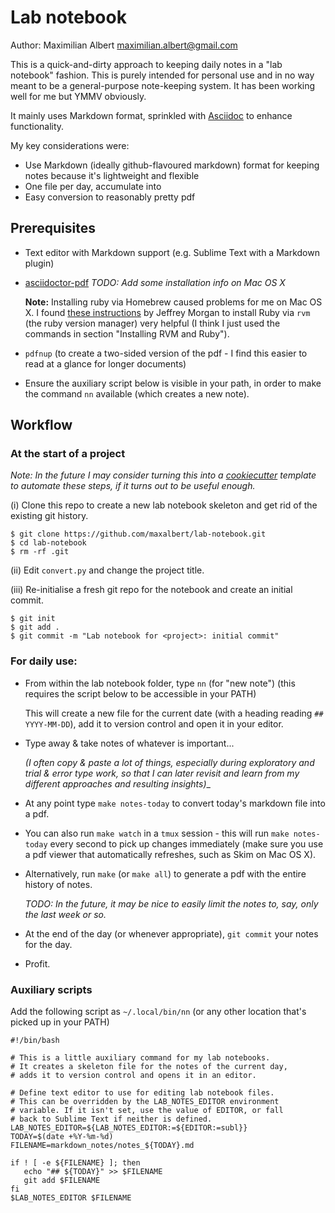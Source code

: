 Lab notebook
============

Author: Maximilian Albert <maximilian.albert@gmail.com>

This is a quick-and-dirty approach to keeping daily notes in a "lab notebook" fashion. This is purely intended for personal use and in no way meant to be a general-purpose note-keeping system. It has been working well for me but YMMV obviously.

It mainly uses Markdown format, sprinkled with [Asciidoc](http://asciidoc.org/) to enhance functionality.

My key considerations were:

- Use Markdown (ideally github-flavoured markdown) format for keeping notes because it's lightweight and flexible
- One file per day, accumulate into 
- Easy conversion to reasonably pretty pdf

## Prerequisites

- Text editor with Markdown support (e.g. Sublime Text with a Markdown plugin)

- [asciidoctor-pdf](https://github.com/asciidoctor/asciidoctor-pdf)
  _TODO: Add some installation info on Mac OS X_

  **Note:** Installing ruby via Homebrew caused problems for me on Mac OS X. I found [these instructions](http://usabilityetc.com/articles/ruby-on-mac-os-x-with-rvm/) by Jeffrey Morgan to install Ruby via `rvm` (the ruby version manager) very helpful (I think I just used the commands in section "Installing RVM and Ruby").

- `pdfnup` (to create a two-sided version of the pdf - I find this easier to read at a glance for longer documents)

- Ensure the auxiliary script below is visible in your path, in order to make the command `nn` available (which creates a new note).


## Workflow

### At the start of a project

_Note: In the future I may consider turning this into a [cookiecutter](https://github.com/audreyr/cookiecutter) template to automate these steps, if it turns out to be useful enough._

(i) Clone this repo to create a new lab notebook skeleton and get rid of the existing git history.
```
$ git clone https://github.com/maxalbert/lab-notebook.git
$ cd lab-notebook
$ rm -rf .git
```

(ii) Edit `convert.py` and change the project title.

(iii) Re-initialise a fresh git repo for the notebook and create an initial commit.
```
$ git init
$ git add .
$ git commit -m "Lab notebook for <project>: initial commit"
```

### For daily use:

- From within the lab notebook folder, type `nn` (for "new note") (this requires the script below to be accessible in your PATH)

  This will create a new file for the current date (with a heading reading `## YYYY-MM-DD`), add it to version control and open it in your editor.

- Type away & take notes of whatever is important...

  _(I often copy & paste a lot of things, especially during exploratory and trial & error type work, so that I can later revisit and learn from my different approaches and resulting insights)__

- At any point type `make notes-today` to convert today's markdown file into a pdf.

- You can also run `make watch` in a `tmux` session - this will run `make notes-today` every second to pick up changes immediately (make sure you use a pdf viewer that automatically refreshes, such as Skim on Mac OS X).

- Alternatively, run `make` (or `make all`) to generate a pdf with the entire history of notes.

  _TODO: In the future, it may be nice to easily limit the notes to, say, only the last week or so._

- At the end of the day (or whenever appropriate), `git commit` your notes for the day.

- Profit.


### Auxiliary scripts

Add the following script as `~/.local/bin/nn` (or any other location that's picked up in your PATH)

```
#!/bin/bash

# This is a little auxiliary command for my lab notebooks.
# It creates a skeleton file for the notes of the current day,
# adds it to version control and opens it in an editor.

# Define text editor to use for editing lab notebook files.
# This can be overridden by the LAB_NOTES_EDITOR environment
# variable. If it isn't set, use the value of EDITOR, or fall
# back to Sublime Text if neither is defined.
LAB_NOTES_EDITOR=${LAB_NOTES_EDITOR:=${EDITOR:=subl}}
TODAY=$(date +%Y-%m-%d)
FILENAME=markdown_notes/notes_${TODAY}.md

if ! [ -e ${FILENAME} ]; then
   echo "## ${TODAY}" >> $FILENAME
   git add $FILENAME
fi
$LAB_NOTES_EDITOR $FILENAME
```
